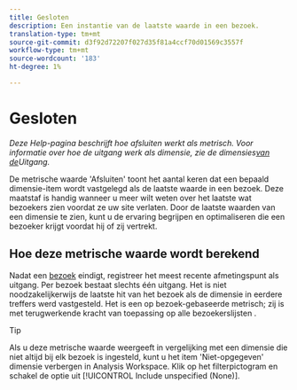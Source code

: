 ```yaml
---
title: Gesloten
description: Een instantie van de laatste waarde in een bezoek.
translation-type: tm+mt
source-git-commit: d3f92d72207f027d35f81a4ccf70d01569c3557f
workflow-type: tm+mt
source-wordcount: '183'
ht-degree: 1%

---
```



# Gesloten

*Deze Help-pagina beschrijft hoe afsluiten werkt als metrisch. Voor informatie over hoe de uitgang werk als dimensie, zie de dimensies[van de](../dimensions/exit-dimensions.md)Uitgang.*

De metrische waarde &#39;Afsluiten&#39; toont het aantal keren dat een bepaald dimensie-item wordt vastgelegd als de laatste waarde in een bezoek. Deze maatstaf is handig wanneer u meer wilt weten over het laatste wat bezoekers zien voordat ze uw site verlaten. Door de laatste waarden van een dimensie te zien, kunt u de ervaring begrijpen en optimaliseren die een bezoeker krijgt voordat hij of zij vertrekt.

## Hoe deze metrische waarde wordt berekend

Nadat een [bezoek](visits.md) eindigt, registreer het meest recente afmetingspunt als uitgang. Per bezoek bestaat slechts één uitgang. Het is niet noodzakelijkerwijs de laatste hit van het bezoek als de dimensie in eerdere treffers werd vastgesteld. Het is een op bezoek-gebaseerde metrisch; zij is met terugwerkende kracht van toepassing op alle bezoekerslijsten .

>[!TIP]
>
>Als u deze metrische waarde weergeeft in vergelijking met een dimensie die niet altijd bij elk bezoek is ingesteld, kunt u het item &#39;Niet-opgegeven&#39; dimensie verbergen in Analysis Workspace. Klik op het filterpictogram en schakel de optie uit [!UICONTROL Include unspecified (None)].
